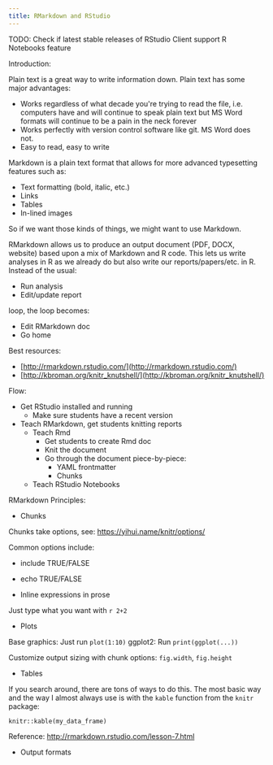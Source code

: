 ```yaml
---
title: RMarkdown and RStudio
---
```


TODO: Check if latest stable releases of RStudio Client support R Notebooks feature


Introduction:

Plain text is a great way to write information down. Plain text has some major advantages:

- Works regardless of what decade you're trying to read the file, i.e. computers have and will continue to speak plain text but MS Word formats will continue to be a pain in the neck forever
- Works perfectly with version control software like git. MS Word does not.
- Easy to read, easy to write

Markdown is a plain text format that allows for more advanced typesetting features such as:

- Text formatting (bold, italic, etc.)
- Links
- Tables
- In-lined images

So if we want those kinds of things, we might want to use Markdown.

RMarkdown allows us to produce an output document (PDF, DOCX, website) based upon a mix of Markdown and R code.
This lets us write analyses in R as we already do but also write our reports/papers/etc. in R.
Instead of the usual:

- Run analysis
- Edit/update report

loop, the loop becomes:

- Edit RMarkdown doc
- Go home

Best resources:

- [http://rmarkdown.rstudio.com/](http://rmarkdown.rstudio.com/)
- [http://kbroman.org/knitr_knutshell/](http://kbroman.org/knitr_knutshell/)

Flow:

- Get RStudio installed and running
    - Make sure students have a recent version
- Teach RMarkdown, get students knitting reports
    - Teach Rmd
        - Get students to create Rmd doc
        - Knit the document
        - Go through the document piece-by-piece:
            - YAML frontmatter
            - Chunks
    - Teach RStudio Notebooks

RMarkdown Principles:

- Chunks

Chunks take options, see: https://yihui.name/knitr/options/

Common options include:

- include TRUE/FALSE
- echo TRUE/FALSE

- Inline expressions in prose

Just type what you want with `r 2+2`

- Plots

Base graphics: Just run `plot(1:10)`
ggplot2: Run `print(ggplot(...))`

Customize output sizing with chunk options: `fig.width`, `fig.height`

- Tables

If you search around, there are tons of ways to do this. The most basic way and the way I almost always use is with the `kable` function from the `knitr` package:

```{r}
knitr::kable(my_data_frame)
```

Reference: http://rmarkdown.rstudio.com/lesson-7.html


- Output formats


